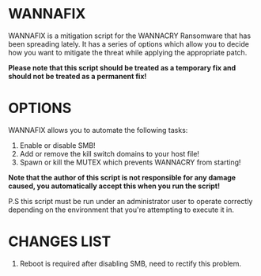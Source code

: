 # WANNAFIX

WANNAFIX is a mitigation script for the WANNACRY Ransomware that has been spreading lately.
It has a series of options which allow you to decide how you want to mitigate the threat while applying the appropriate patch.

<strong>Please note that this script should be treated as a temporary fix and should not be treated as a permanent fix!</strong>

# OPTIONS

WANNAFIX allows you to automate the following tasks:

1) Enable or disable SMB!
2) Add or remove the kill switch domains to your host file!
3) Spawn or kill the MUTEX which prevents WANNACRY from starting!

<strong>Note that the author of this script is not responsible for any damage caused, you automatically accept this when you run the script!</strong>

P.S this script must be run under an administrator user to operate correctly depending on the environment that you're attempting to execute it in.

# CHANGES LIST
1) Reboot is required after disabling SMB, need to rectify this problem.
